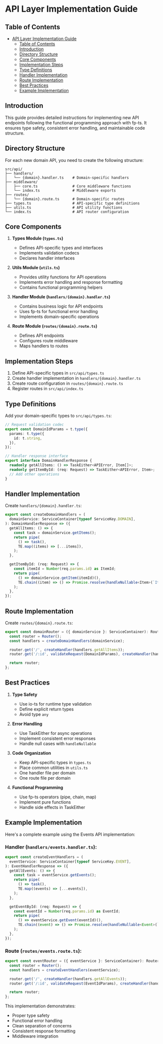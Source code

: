 # API Layer Implementation Guide

## Table of Contents

- [API Layer Implementation Guide](#api-layer-implementation-guide)
  - [Table of Contents](#table-of-contents)
  - [Introduction](#introduction)
  - [Directory Structure](#directory-structure)
  - [Core Components](#core-components)
  - [Implementation Steps](#implementation-steps)
  - [Type Definitions](#type-definitions)
  - [Handler Implementation](#handler-implementation)
  - [Route Implementation](#route-implementation)
  - [Best Practices](#best-practices)
  - [Example Implementation](#example-implementation)

## Introduction

This guide provides detailed instructions for implementing new API endpoints following the functional programming approach with fp-ts. It ensures type safety, consistent error handling, and maintainable code structure.

## Directory Structure

For each new domain API, you need to create the following structure:

```
src/api/
├── handlers/
│   └── {domain}.handler.ts    # Domain-specific handlers
├── middleware/
│   ├── core.ts                # Core middleware functions
│   └── index.ts               # Middleware exports
├── routes/
│   └── {domain}.route.ts      # Domain-specific routes
├── types.ts                   # API-specific type definitions
├── utils.ts                   # API utility functions
└── index.ts                   # API router configuration
```

## Core Components

1. **Types Module (`types.ts`)**

   - Defines API-specific types and interfaces
   - Implements validation codecs
   - Declares handler interfaces

2. **Utils Module (`utils.ts`)**

   - Provides utility functions for API operations
   - Implements error handling and response formatting
   - Contains functional programming helpers

3. **Handler Module (`handlers/{domain}.handler.ts`)**

   - Contains business logic for API endpoints
   - Uses fp-ts for functional error handling
   - Implements domain-specific operations

4. **Route Module (`routes/{domain}.route.ts`)**
   - Defines API endpoints
   - Configures route middleware
   - Maps handlers to routes

## Implementation Steps

1. Define API-specific types in `src/api/types.ts`
2. Create handler implementation in `handlers/{domain}.handler.ts`
3. Create route configuration in `routes/{domain}.route.ts`
4. Register routes in `src/api/index.ts`

## Type Definitions

Add your domain-specific types to `src/api/types.ts`:

```typescript
// Request validation codec
export const DomainIdParams = t.type({
  params: t.type({
    id: t.string,
  }),
});

// Handler response interface
export interface DomainHandlerResponse {
  readonly getAllItems: () => TaskEither<APIError, Item[]>;
  readonly getItemById: (req: Request) => TaskEither<APIError, Item>;
  // Add other operations
}
```

## Handler Implementation

Create `handlers/{domain}.handler.ts`:

```typescript
export const createDomainHandlers = (
  domainService: ServiceContainer[typeof ServiceKey.DOMAIN],
): DomainHandlerResponse => ({
  getAllItems: () => {
    const task = domainService.getItems();
    return pipe(
      () => task(),
      TE.map((items) => [...items]),
    );
  },

  getItemById: (req: Request) => {
    const itemId = Number(req.params.id) as ItemId;
    return pipe(
      () => domainService.getItem(itemId)(),
      TE.chain((item) => () => Promise.resolve(handleNullable<Item>(`Item not found`)(item))),
    );
  },
});
```

## Route Implementation

Create `routes/{domain}.route.ts`:

```typescript
export const domainRouter = ({ domainService }: ServiceContainer): Router => {
  const router = Router();
  const handlers = createDomainHandlers(domainService);

  router.get('/', createHandler(handlers.getAllItems));
  router.get('/:id', validateRequest(DomainIdParams), createHandler(handlers.getItemById));

  return router;
};
```

## Best Practices

1. **Type Safety**

   - Use io-ts for runtime type validation
   - Define explicit return types
   - Avoid type `any`

2. **Error Handling**

   - Use TaskEither for async operations
   - Implement consistent error responses
   - Handle null cases with `handleNullable`

3. **Code Organization**

   - Keep API-specific types in `types.ts`
   - Place common utilities in `utils.ts`
   - One handler file per domain
   - One route file per domain

4. **Functional Programming**
   - Use fp-ts operators (pipe, chain, map)
   - Implement pure functions
   - Handle side effects in TaskEither

## Example Implementation

Here's a complete example using the Events API implementation:

### Handler (`handlers/events.handler.ts`):

```typescript
export const createEventHandlers = (
  eventService: ServiceContainer[typeof ServiceKey.EVENT],
): EventHandlerResponse => ({
  getAllEvents: () => {
    const task = eventService.getEvents();
    return pipe(
      () => task(),
      TE.map((events) => [...events]),
    );
  },

  getEventById: (req: Request) => {
    const eventId = Number(req.params.id) as EventId;
    return pipe(
      () => eventService.getEvent(eventId)(),
      TE.chain((event) => () => Promise.resolve(handleNullable<Event>(`Event not found`)(event))),
    );
  },
});
```

### Route (`routes/events.route.ts`):

```typescript
export const eventRouter = ({ eventService }: ServiceContainer): Router => {
  const router = Router();
  const handlers = createEventHandlers(eventService);

  router.get('/', createHandler(handlers.getAllEvents));
  router.get('/:id', validateRequest(EventIdParams), createHandler(handlers.getEventById));

  return router;
};
```

This implementation demonstrates:

- Proper type safety
- Functional error handling
- Clean separation of concerns
- Consistent response formatting
- Middleware integration
